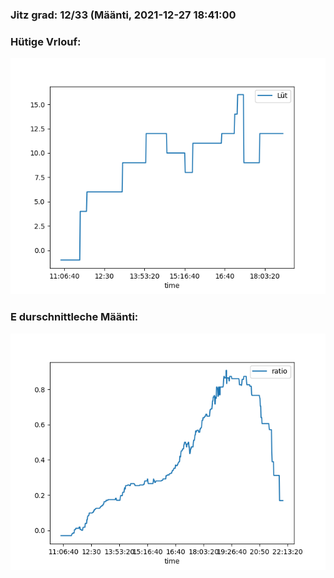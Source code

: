 ### Jitz grad: 12/33 (Määnti, 2021-12-27 18:41:00

### Hütige Vrlouf:
![Graph](Today.png)

### E durschnittleche Määnti:
![Graph](Määnti.png)